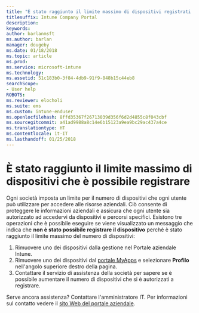 ```yaml
---
title: "È stato raggiunto il limite massimo di dispositivi registrati | Microsoft Docs"
titlesuffix: Intune Company Portal
description: 
keywords: 
author: barlanmsft
ms.author: barlan
manager: dougeby
ms.date: 01/18/2018
ms.topic: article
ms.prod: 
ms.service: microsoft-intune
ms.technology: 
ms.assetid: 51c183b0-3f84-4db9-91f9-848b15c44eb8
searchScope:
- User help
ROBOTS: 
ms.reviewer: elocholi
ms.suite: ems
ms.custom: intune-enduser
ms.openlocfilehash: 8ffd35367f26713039d356f6d2d4855c8f043cbf
ms.sourcegitcommit: a41ad9988a8c14e6b15123a9ea9bc29ac437a4ce
ms.translationtype: HT
ms.contentlocale: it-IT
ms.lasthandoff: 01/25/2018
---
```

# <a name="the-limit-of-devices-you-can-register-has-been-reached"></a>È stato raggiunto il limite massimo di dispositivi che è possibile registrare

Ogni società imposta un limite per il numero di dispositivi che ogni utente può utilizzare per accedere alle risorse aziendali. Ciò consente di proteggere le informazioni aziendali e assicura che ogni utente sia autorizzato ad accedervi da dispositivi e percorsi specifici. Esistono tre operazioni che è possibile eseguire se viene visualizzato un messaggio che indica che **non è stato possibile registrare il dispositivo** perché è stato raggiunto il limite massimo del numero di dispositivi:

1. Rimuovere uno dei dispositivi dalla gestione nel Portale aziendale Intune.
2. Rimuovere uno dei dispositivi dal [portale MyApps](https://myapps.microsoft.com) e selezionare **Profilo** nell'angolo superiore destro della pagina. 
3. Contattare il servizio di assistenza della società per sapere se è possibile aumentare il numero di dispositivi che si è autorizzati a registrare. 

Serve ancora assistenza? Contattare l'amministratore IT. Per informazioni sul contatto vedere il [sito Web del portale aziendale](https://portal.manage.microsoft.com#HelpDeskDialog).
